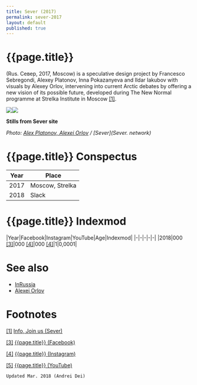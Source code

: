 ```yaml
---
title: Sever (2017)
permalink: sever-2017
layout: default
published: true
---
```


# {{page.title}}

(Rus. Север, 2017, Moscow) is a speculative design project by Francesco Sebregondi, Alexey Platonov, Inna Pokazanyeva and Ildar Iakubov with visuals by Alexey Orlov, intervening into current Arctic debates by offering a new vision of its possible future, developed during The New Normal programme at Strelka Institute in Moscow <span id="a1">[\[1\]](#f1)</span>.

![](/encyclopedia/images/sever-1.png)![](/encyclopedia/images/sever-2.png)

**Stills from Sever site**

*Photo: [Alex Platonov, Alexei Orlov](index) / [Sever](Sever. network)*

# {{page.title}} Conspectus

|Year|Place|
|-|-|
|2017|Moscow, Strelka|
|2018|Slack|

# {{page.title}} Indexmod

|Year|Facebook|Instagram|YouTube|Age|Indexmod|
|-|-|-|-|-|
|2018|000 <span id="a3">[\[3\]](#f3)</span>|000 <span id="a4">[\[4\]](#f4)</span>|000 <span id="a4">[\[4\]](#f4)</span>|1|0,0001|

# See also

+ [InRussia](inrussia)
+ [Alexei Orlov](orlov-alexei)

# Footnotes

[[1]](#a1) <span id="f1"></span> [Info, Join us (Sever)](http://sever.network/)

[[3]](#a3) <span id="f3"></span> [{{page.title}} (Facebook)](http://sever.network/)

[[4]](#a4) <span id="f4"></span> [{{page.title}} (Instagram)](index)

[[5]](#a5) <span id="f5"></span> [{{page.title}} (YouTube)](index)

`Updated Mar. 2018 (Andrei Dei)`

